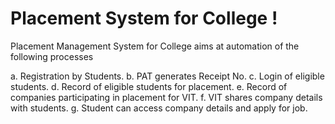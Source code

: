 # Placement System for College !

Placement Management System for College aims at automation of the following processes  
 
a. Registration by Students. 
b. PAT generates Receipt No. 
c. Login of eligible students. 
d. Record of eligible students for placement. 
e. Record of companies participating in placement for VIT. 
f. VIT shares company details with students.
g. Student can access company details and apply for job. 
